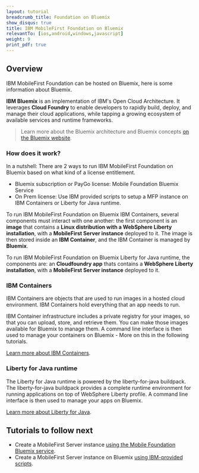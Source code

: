 ```yaml
---
layout: tutorial
breadcrumb_title: Foundation on Bluemix
show_disqus: true
title: IBM MobileFirst Foundation on Bluemix
relevantTo: [ios,android,windows,javascript]
weight: 9
print_pdf: true
---
```

## Overview
IBM MobileFirst Foundation can be hosted on Bluemix, here is some information about Bluemix.

**IBM Bluemix** is an implementation of IBM's Open Cloud Architecture. It leverages **Cloud Foundry** to enable developers to rapidly build, deploy, and manage their cloud applications, while tapping a growing ecosystem of available services and runtime frameworks.

> Learn more about the Bluemix architecture and Bluemix concepts [on the Bluemix website](https://www.ng.bluemix.net/docs/overview/overview.html).

### How does it work?
In a nutshell: There are 2 ways to run IBM MobileFirst Foundation on Bluemix based on what kind of a license entitlement. 

* Bluemix subscription or PayGo license: Mobile Foundation Bluemix Service 
* On Prem license: Use IBM provided scripts to setup a MFP instance on IBM Containers or Liberty for Java runtime. 

To run IBM MobileFirst Foundation on Bluemix IBM Containers, several components must interact with one another: the first component is an **image** that contains a **Linux distribution with a WebSphere Liberty installation**, with a **MobileFirst Server instance** deployed to it. The image is then stored inside an **IBM Container**, and the IBM Container is managed by **Bluemix**.

To run IBM MobileFirst Foundation on Bluemix Liberty for Java runtime, the components are: an **Cloudfoundry app** thats contains a **WebSphere Liberty installation**, with a **MobileFirst Server instance** deployed to it. 
### IBM Containers
IBM Containers are objects that are used to run images in a hosted cloud environment. IBM Containers hold everything that an app needs to run.

IBM Container infrastructure includes a private registry for your images, so that you can upload, store, and retrieve them. You can make those images available for Bluemix to manage them. A command line interface is then used to manage your containers on Bluemix - More on this in the following tutorials.

[Learn more about IBM Containers](https://www.ng.bluemix.net/docs/containers/container_index.html).

### Liberty for Java runtime
The Liberty for Java runtime is powered by the liberty-for-java buildpack. The liberty-for-java buildpack provides a complete runtime environment for running applications on top of WebSphere Liberty profile. A command line interface is then used to manage your apps on Bluemix.

[Learn more about Liberty for Java](https://new-console.ng.bluemix.net/docs/runtimes/liberty/index.html).

## Tutorials to follow next
* Create a MobileFirst Server instance [using the Mobile Foundation Bluemix service](using-mobile-foundation/).
* Create a MobileFirst Server instance on Bluemix [using IBM-provided scripts](mobilefirst-server-using-scripts/).
